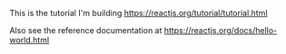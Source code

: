 
This is the tutorial I'm building
  https://reactjs.org/tutorial/tutorial.html

Also see the reference documentation at
  https://reactjs.org/docs/hello-world.html
